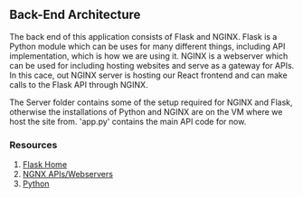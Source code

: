## Back-End Architecture

The back end of this application consists of Flask and NGINX. Flask is a Python module which can be uses for many different things, including API implementation, which is how we are using it. NGINX is a webserver which can be used for including hosting websites and serve as a gateway for APIs. In this cace, out NGINX server is hosting our React frontend and can make calls to the Flask API through NGINX.

The Server folder contains some of the setup required for NGINX and Flask, otherwise the installations of Python and NGINX are on the VM where we host the site from. 'app.py' contains the main API code for now.


### Resources 
1. [Flask Home](https://palletsprojects.com/p/flask/)
2. [NGNX APIs/Webservers](https://www.nginx.com/learn/api-gateway/)
3. [Python](https://docs.python.org/3.8/tutorial/)
